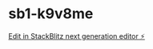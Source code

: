 # sb1-k9v8me

[Edit in StackBlitz next generation editor ⚡️](https://stackblitz.com/~/github.com/awlakers/sb1-k9v8me)